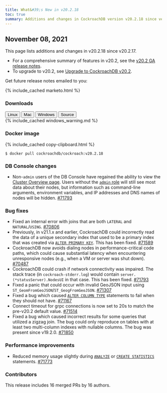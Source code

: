 ```yaml
---
title: What&#39;s New in v20.2.18
toc: true
summary: Additions and changes in CockroachDB version v20.2.18 since version v20.2.17
---
```


## November 08, 2021

This page lists additions and changes in v20.2.18 since v20.2.17.

- For a comprehensive summary of features in v20.2, see the [v20.2 GA release notes](v20.2.0.html).
- To upgrade to v20.2, see [Upgrade to CockroachDB v20.2](../v20.2/upgrade-cockroach-version.html).

Get future release notes emailed to you:

{% include_cached marketo.html %}


### Downloads

<div id="os-tabs" class="filters clearfix">
    <a href="https://binaries.cockroachdb.com/cockroach-v20.2.18.linux-amd64.tgz"><button id="linux" class="filter-button" data-scope="linux" data-eventcategory="linux-binary-release-notes">Linux</button></a>
    <a href="https://binaries.cockroachdb.com/cockroach-v20.2.18.darwin-10.9-amd64.tgz"><button id="mac" class="filter-button" data-scope="mac" data-eventcategory="mac-binary-release-notes">Mac</button></a>
    <a href="https://binaries.cockroachdb.com/cockroach-v20.2.18.windows-6.2-amd64.zip"><button id="windows" class="filter-button" data-scope="windows" data-eventcategory="windows-binary-release-notes">Windows</button></a>
    <a href="https://binaries.cockroachdb.com/cockroach-v20.2.18.src.tgz"><button id="source" class="filter-button" data-scope="source" data-eventcategory="source-release-notes">Source</button></a>
</div>

<section class="filter-content" data-scope="windows">
{% include_cached windows_warning.md %}
</section>

### Docker image

{% include_cached copy-clipboard.html %}
~~~shell
$ docker pull cockroachdb/cockroach:v20.2.18
~~~

### DB Console changes

- Non-`admin` users of the DB Console have regained the ability to view the [Cluster Overview page](../v20.2/ui-cluster-overview-page.html). Users without the [`admin` role](../v20.2/authorization.html#admin-role) will still see most data about their nodes, but information such as command-line arguments, environment variables, and IP addresses and DNS names of nodes will be hidden. [#71793][#71793]

### Bug fixes

- Fixed an internal error with joins that are both `LATERAL` and `NATURAL`/`USING`. [#70806][#70806]
- Previously, in v21.1.x and earlier, CockroachDB could incorrectly read the data of a unique secondary index that used to be a primary index that was created via [`ALTER PRIMARY KEY`](../v20.2/alter-primary-key.html). This has been fixed. [#71589][#71589]
- CockroachDB now avoids dialing nodes in performance-critical code paths, which could cause substantial latency when encountering unresponsive nodes (e.g., when a VM or server was shut down). [#70487][#70487]
- CockroachDB could crash if network connectivity was impaired. The stack trace (in `cockroach-stderr.log`) would contain `server.(*statusServer).NodesUI` in that case. This has been fixed. [#71793][#71793]
- Fixed a panic that could occur with invalid GeoJSON input using `ST_GeomFromGeoJSON`/`ST_GeogFromGeoJSON`. [#71307][#71307]
- Fixed a bug which caused [`ALTER COLUMN TYPE`](../v20.2/alter-column.html) statements to fail when they should not have. [#71167][#71167]
- Connect timeout for grpc connections is now set to 20s to match the pre-v20.2 default value. [#71514][#71514]
- Fixed a bug which caused incorrect results for some queries that utilized a zigzag join. The bug could only reproduce on tables with at least two multi-column indexes with nullable columns. The bug was present since v19.2.0. [#71850][#71850]

### Performance improvements

- Reduced memory usage slightly during [`ANALYZE`](../v20.2/create-statistics.html) or [`CREATE STATISTICS`](../v20.2/create-statistics.html) statements. [#71773][#71773]

### Contributors

This release includes 16 merged PRs by 16 authors.

[#70487]: https://github.com/cockroachdb/cockroach/pull/70487
[#70806]: https://github.com/cockroachdb/cockroach/pull/70806
[#71167]: https://github.com/cockroachdb/cockroach/pull/71167
[#71307]: https://github.com/cockroachdb/cockroach/pull/71307
[#71514]: https://github.com/cockroachdb/cockroach/pull/71514
[#71589]: https://github.com/cockroachdb/cockroach/pull/71589
[#71773]: https://github.com/cockroachdb/cockroach/pull/71773
[#71793]: https://github.com/cockroachdb/cockroach/pull/71793
[#71850]: https://github.com/cockroachdb/cockroach/pull/71850

